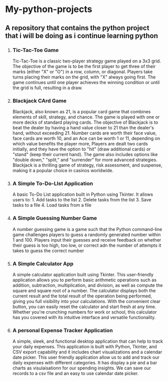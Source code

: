 # My-python-projects
## A repository that contains the python project that i will be doing as i continue learning python
1. ### Tic-Tac-Toe Game
    Tic-Tac-Toe is a classic two-player strategy game played on a 3x3 grid. The objective of the game is to be the first player to get three of their marks (either "X" or "O") in a row, column, or diagonal. Players take turns placing their marks on the grid, with "X" always going first. The game continues until one player achieves the winning condition or until the grid is full, resulting in a draw.
2. ### Blackjack CArd Game
    Blackjack, also known as 21, is a popular card game that combines elements of skill, strategy, and chance. The game is played with one or more decks of standard playing cards. The objective of Blackjack is to beat the dealer by having a hand value closer to 21 than the dealer's hand, without exceeding 21. Number cards are worth their face value, face cards are worth 10, and an Ace can be worth 1 or 11, depending on which value benefits the player more, Players are dealt two cards initially, and they have the option to "hit" (draw additional cards) or "stand" (keep their current hand). The game also includes options like "double down," "split," and "surrender" for more advanced strategies. Blackjack is a thrilling game of strategy, risk assessment, and suspense, making it a popular choice in casinos worldwide.
3. ### A Simple To-Do-LIst Application
    A basic To-Do List application built in Python using Tkinter. It allows users to: 
        1. Add tasks to the list
        2. Delete tasks from the list
        3. Save tasks to a file
        4. Load tasks from a file
4. ### A Simple Guessing Number Game
    A number guessing game is a game such that the Python command-line game challenges players to guess a randomly generated number within 1 and 100. Players input their guesses and receive feedback on whether their guess is too high, too low, or correct adn the number of attempts it takes to guess the correct number

5. ### A Simple Calculator App            
    A simple calculator application built using Tkinter. This user-friendly application allows you to perform basic arithmetic operations such as addition, subtraction, multiplication, and division, as well as compute the square and square root of a number. The calculator displays both the current result and the total result of the operation being performed, giving you full visibility into your calculations. With the convenient clear button, you can easily reset the calculator and start fresh at any time. Whether you're crunching numbers for work or school, this calculator has you covered with its intuitive interface and versatile functionality.
6. ### A personal Expense Tracker Application
    A simple, sleek, and functional desktop application that can help to track your daily expenses. This application is built with Python, Tkinter, and CSV export capability and it includes chart visualizations and a calendar date picker. This user friendly application allow us to add and track our daily expenses with different categories. It has display a pie and a bar charts as visulaisationn for our spending insights. We can save our records to a csv file and an easy to use calendar date picker.




   

